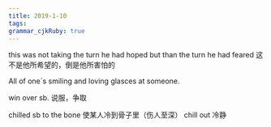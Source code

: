 ```yaml
---
title: 2019-1-10
tags: 
grammar_cjkRuby: true
---
```

this was not taking the turn he had hoped but than the turn he had feared
这不是他所希望的，倒是他所害怕的

All of one`s smiling and loving glasces at someone.

win over sb. 说服，争取

chilled sb to the bone 使某人冷到骨子里（伤人至深）
chill out 冷静